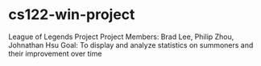 # cs122-win-project
League of Legends Project 
Project Members: Brad Lee, Philip Zhou, Johnathan Hsu
Goal: To display and analyze statistics on summoners and their improvement over time
